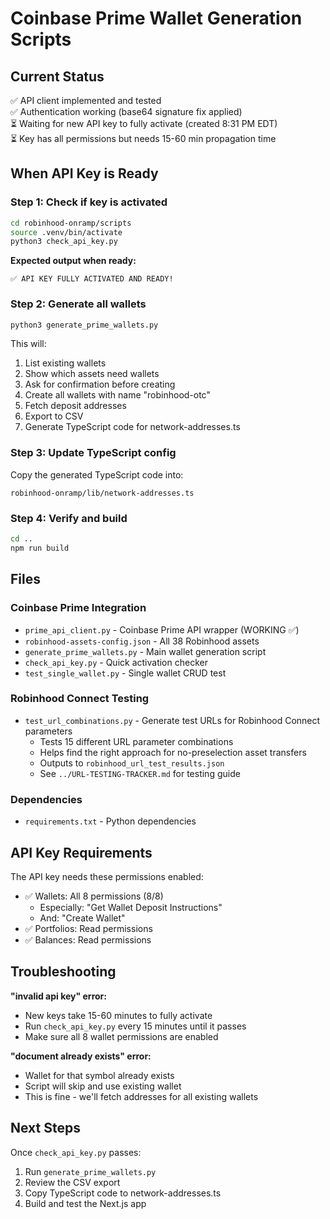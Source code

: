 # Coinbase Prime Wallet Generation Scripts

## Current Status

✅ API client implemented and tested  
✅ Authentication working (base64 signature fix applied)  
⏳ Waiting for new API key to fully activate (created 8:31 PM EDT)  
⏳ Key has all permissions but needs 15-60 min propagation time

## When API Key is Ready

### Step 1: Check if key is activated

```bash
cd robinhood-onramp/scripts
source .venv/bin/activate
python3 check_api_key.py
```

**Expected output when ready:**

```
✅ API KEY FULLY ACTIVATED AND READY!
```

### Step 2: Generate all wallets

```bash
python3 generate_prime_wallets.py
```

This will:

1. List existing wallets
2. Show which assets need wallets
3. Ask for confirmation before creating
4. Create all wallets with name "robinhood-otc"
5. Fetch deposit addresses
6. Export to CSV
7. Generate TypeScript code for network-addresses.ts

### Step 3: Update TypeScript config

Copy the generated TypeScript code into:

```
robinhood-onramp/lib/network-addresses.ts
```

### Step 4: Verify and build

```bash
cd ..
npm run build
```

## Files

### Coinbase Prime Integration

- `prime_api_client.py` - Coinbase Prime API wrapper (WORKING ✅)
- `robinhood-assets-config.json` - All 38 Robinhood assets
- `generate_prime_wallets.py` - Main wallet generation script
- `check_api_key.py` - Quick activation checker
- `test_single_wallet.py` - Single wallet CRUD test

### Robinhood Connect Testing

- `test_url_combinations.py` - Generate test URLs for Robinhood Connect parameters
  - Tests 15 different URL parameter combinations
  - Helps find the right approach for no-preselection asset transfers
  - Outputs to `robinhood_url_test_results.json`
  - See `../URL-TESTING-TRACKER.md` for testing guide

### Dependencies

- `requirements.txt` - Python dependencies

## API Key Requirements

The API key needs these permissions enabled:

- ✅ Wallets: All 8 permissions (8/8)
  - Especially: "Get Wallet Deposit Instructions"
  - And: "Create Wallet"
- ✅ Portfolios: Read permissions
- ✅ Balances: Read permissions

## Troubleshooting

**"invalid api key" error:**

- New keys take 15-60 minutes to fully activate
- Run `check_api_key.py` every 15 minutes until it passes
- Make sure all 8 wallet permissions are enabled

**"document already exists" error:**

- Wallet for that symbol already exists
- Script will skip and use existing wallet
- This is fine - we'll fetch addresses for all existing wallets

## Next Steps

Once `check_api_key.py` passes:

1. Run `generate_prime_wallets.py`
2. Review the CSV export
3. Copy TypeScript code to network-addresses.ts
4. Build and test the Next.js app
